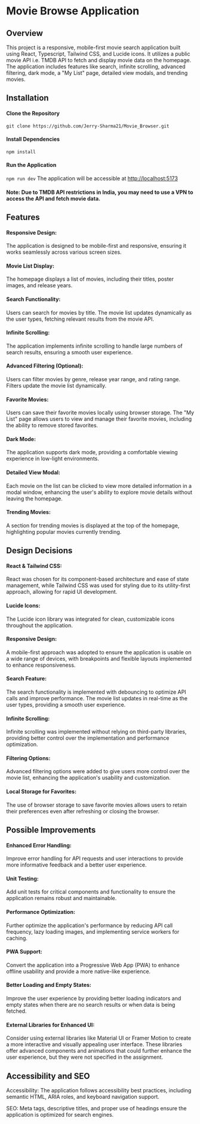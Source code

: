 # Movie Browse Application

## Overview

This project is a responsive, mobile-first movie search application built using React, Typescript, Tailwind CSS, and Lucide icons. It utilizes a public movie API i.e. TMDB API to fetch and display movie data on the homepage. The application includes features like search, infinite scrolling, advanced filtering, dark mode, a "My List" page, detailed view modals, and trending movies.

## Installation

#### Clone the Repository

`git clone https://github.com/Jerry-Sharma21/Movie_Browser.git`

#### Install Dependencies

`npm install`

#### Run the Application

`npm run dev`
The application will be accessible at [http://localhost:5173](http://localhost:5173)

#### Note: Due to TMDB API restrictions in India, you may need to use a VPN to access the API and fetch movie data.

## Features

#### Responsive Design:

The application is designed to be mobile-first and responsive, ensuring it works seamlessly across various screen sizes.

#### Movie List Display:

The homepage displays a list of movies, including their titles, poster images, and release years.

#### Search Functionality:

Users can search for movies by title. The movie list updates dynamically as the user types, fetching relevant results from the movie API.

#### Infinite Scrolling:

The application implements infinite scrolling to handle large numbers of search results, ensuring a smooth user experience.

#### Advanced Filtering (Optional):

Users can filter movies by genre, release year range, and rating range. Filters update the movie list dynamically.

#### Favorite Movies:

Users can save their favorite movies locally using browser storage. The "My List" page allows users to view and manage their favorite movies, including the ability to remove stored favorites.

#### Dark Mode:

The application supports dark mode, providing a comfortable viewing experience in low-light environments.

#### Detailed View Modal:

Each movie on the list can be clicked to view more detailed information in a modal window, enhancing the user's ability to explore movie details without leaving the homepage.

#### Trending Movies:

A section for trending movies is displayed at the top of the homepage, highlighting popular movies currently trending.

## Design Decisions

#### React & Tailwind CSS:

React was chosen for its component-based architecture and ease of state management, while Tailwind CSS was used for styling due to its utility-first approach, allowing for rapid UI development.

#### Lucide Icons:

The Lucide icon library was integrated for clean, customizable icons throughout the application.

#### Responsive Design:

A mobile-first approach was adopted to ensure the application is usable on a wide range of devices, with breakpoints and flexible layouts implemented to enhance responsiveness.

#### Search Feature:

The search functionality is implemented with debouncing to optimize API calls and improve performance. The movie list updates in real-time as the user types, providing a smooth user experience.

#### Infinite Scrolling:

Infinite scrolling was implemented without relying on third-party libraries, providing better control over the implementation and performance optimization.

#### Filtering Options:

Advanced filtering options were added to give users more control over the movie list, enhancing the application's usability and customization.

#### Local Storage for Favorites:

The use of browser storage to save favorite movies allows users to retain their preferences even after refreshing or closing the browser.

## Possible Improvements

#### Enhanced Error Handling:

Improve error handling for API requests and user interactions to provide more informative feedback and a better user experience.

#### Unit Testing:

Add unit tests for critical components and functionality to ensure the application remains robust and maintainable.

#### Performance Optimization:

Further optimize the application's performance by reducing API call frequency, lazy loading images, and implementing service workers for caching.

#### PWA Support:

Convert the application into a Progressive Web App (PWA) to enhance offline usability and provide a more native-like experience.

#### Better Loading and Empty States:

Improve the user experience by providing better loading indicators and empty states when there are no search results or when data is being fetched.

#### External Libraries for Enhanced UI:

Consider using external libraries like Material UI or Framer Motion to create a more interactive and visually appealing user interface. These libraries offer advanced components and animations that could further enhance the user experience, but they were not specified in the assignment.

## Accessibility and SEO

Accessibility: The application follows accessibility best practices, including semantic HTML, ARIA roles, and keyboard navigation support.

SEO: Meta tags, descriptive titles, and proper use of headings ensure the application is optimized for search engines.
